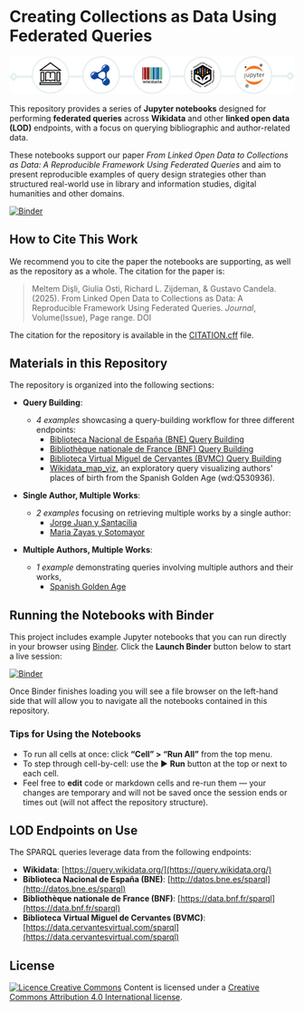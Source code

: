 # Creating Collections as Data Using Federated Queries

![From LOD to CaD - banner](gh-banner.jpg)

This repository provides a series of **Jupyter notebooks** designed for performing **federated queries** across **Wikidata** and other **linked open data (LOD)** endpoints, with a focus on querying bibliographic and author-related data. 

These notebooks support our paper *From Linked Open Data to Collections as Data: 
A Reproducible Framework Using Federated Queries* and aim to present reproducible examples of query design strategies other than structured real-world use in library and information studies, digital humanities and other domains.

[![Binder](https://mybinder.org/badge_logo.svg)](https://mybinder.org/v2/gh/semanticnoodles/federated-cad/HEAD)

## How to Cite This Work
We recommend you to cite the paper the notebooks are supporting, as well as the repository as a whole. The citation for the paper is:

> Meltem Dişli, Giulia Osti, Richard L. Zijdeman, & Gustavo Candela. (2025). From Linked Open Data to Collections as Data: A Reproducible Framework Using Federated Queries. *Journal*, Volume(Issue), Page range. DOI

The citation for the repository is available in the [CITATION.cff](CITATION.cff) file.

## Materials in this Repository

The repository is organized into the following sections:

- **Query Building**:  
  - *4 examples* showcasing a query-building workflow for three different endpoints:
    - [Biblioteca Nacional de España (BNE) Query Building ](https://github.com/semanticnoodles/federated-cad/blob/main/notebooks/01-query-building/LOD-BNE-Federated-Query.ipynb)
    - [Bibliothèque nationale de France (BNF) Query Building](https://github.com/semanticnoodles/federated-cad/blob/main/notebooks/01-query-building/LOD-BNF-Federated-Query.ipynb)
    - [Biblioteca Virtual Miguel de Cervantes (BVMC) Query Building](https://github.com/semanticnoodles/federated-cad/blob/main/notebooks/01-query-building/LOD-BVMC-Federated-Query.ipynb)
    - [Wikidata_map_viz](https://github.com/semanticnoodles/federated-cad/blob/main/notebooks/01-query-building/wikidata-map-viz.md), an exploratory query visualizing authors' places of birth from the Spanish Golden Age (wd:Q530936).

- **Single Author, Multiple Works**:  
  - *2 examples* focusing on retrieving multiple works by a single author:
    - [Jorge Juan y Santacilia](https://github.com/semanticnoodles/federated-cad/blob/main/notebooks/02-single-author/LOD-JorgeJuan-Federated-CAD.ipynb)
    - [Maria Zayas y Sotomayor](https://github.com/semanticnoodles/federated-cad/blob/main/notebooks/02-single-author/LOD-MariaZayas-Federated-CAD.ipynb)

- **Multiple Authors, Multiple Works**:  
  - *1 example* demonstrating queries involving multiple authors and their works, 
    - [Spanish Golden Age](https://github.com/semanticnoodles/federated-cad/blob/main/notebooks/03-movement-multiple-authors/LOD-SpanishGoldenAge-Federated-CAD.ipynb)

## Running the Notebooks with Binder

This project includes example Jupyter notebooks that you can run directly in your browser using [Binder](https://mybinder.org/). Click the **Launch Binder** button below to start a live session:

[![Binder](https://mybinder.org/badge_logo.svg)](https://mybinder.org/v2/gh/semanticnoodles/federated-cad/HEAD)

Once Binder finishes loading you will see a file browser on the left-hand side that will allow you to navigate all the notebooks contained in this repository.

### Tips for Using the Notebooks

-  To run all cells at once: click **“Cell” > “Run All”** from the top menu.
-  To step through cell-by-cell: use the ▶️ **Run** button at the top or next to each cell.
-  Feel free to **edit** code or markdown cells and re-run them — your changes are temporary and will not be saved once the session ends or times out (will not affect the repository structure).

## LOD Endpoints on Use

The SPARQL queries leverage data from the following endpoints:

- **Wikidata**: [https://query.wikidata.org/](https://query.wikidata.org/)
- **Biblioteca Nacional de España (BNE)**: [http://datos.bne.es/sparql](http://datos.bne.es/sparql)
- **Bibliothèque nationale de France (BNF)**: [https://data.bnf.fr/sparql](https://data.bnf.fr/sparql)
- **Biblioteca Virtual Miguel de Cervantes (BVMC)**: [https://data.cervantesvirtual.com/sparql](https://data.cervantesvirtual.com/sparql)

## License

[![Licence Creative Commons](https://camo.githubusercontent.com/87c07f8d6b43e5c3a22e2cc80e0e245c5c47a4f370da2c3465a00a4d55a0239a/68747470733a2f2f692e6372656174697665636f6d6d6f6e732e6f72672f6c2f62792f342e302f38307831352e706e67)](http://creativecommons.org/licenses/by/4.0/)
Content is licensed under a [Creative Commons Attribution 4.0 International license](http://creativecommons.org/licenses/by/4.0/).

<!-- ## Essential References / add references to the paper, the notebooks, and any other relevant resources -->
